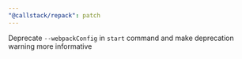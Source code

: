 ```yaml
---
"@callstack/repack": patch
---
```


Deprecate `--webpackConfig` in `start` command and make deprecation warning more informative

